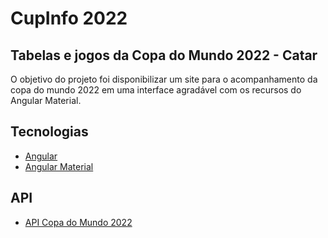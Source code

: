 # CupInfo 2022

## Tabelas e jogos da Copa do Mundo 2022 - Catar

O objetivo do projeto foi disponibilizar um site para o acompanhamento da copa do mundo 2022 em uma interface agradável com os recursos do Angular Material.

## Tecnologias

- [Angular](https://angular.io/)
- [Angular Material](https://material.angular.io/)

## API

- [API Copa do Mundo 2022](https://github.com/LucasHayashi/api-copa-do-mundo-2022)
